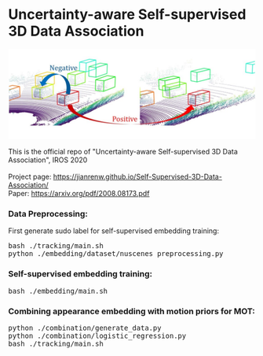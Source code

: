 # Uncertainty-aware Self-supervised 3D Data Association

![](images/us3da.jpg)

This is the official repo of "Uncertainty-aware Self-supervised 3D Data Association", IROS 2020 <br/> \
Project page: <url>https://jianrenw.github.io/Self-Supervised-3D-Data-Association/</url> \
Paper: <url>https://arxiv.org/pdf/2008.08173.pdf</url>

### Data Preprocessing:
First generate sudo label for self-supervised embedding training:
<pre>
bash ./tracking/main.sh
python ./embedding/dataset/nuscenes_preprocessing.py
</pre>
### Self-supervised embedding training:
<pre>
bash ./embedding/main.sh
</pre>
### Combining appearance embedding with motion priors for MOT:
<pre>
python ./combination/generate_data.py
python ./combination/logistic_regression.py
bash ./tracking/main.sh
</pre>